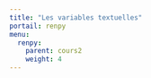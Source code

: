 ```yaml
---
title: "Les variables textuelles"
portail: renpy
menu:
  renpy:
    parent: cours2
    weight: 4
---
```


